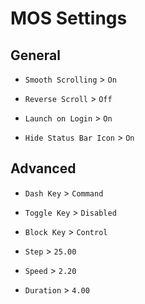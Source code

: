 # MOS Settings

## General

- `Smooth Scrolling` > `On`
- `Reverse Scroll` > `Off`

- `Launch on Login` > `On`
- `Hide Status Bar Icon` > `On`

## Advanced

- `Dash Key` > `Command`
- `Toggle Key` > `Disabled`
- `Block Key` > `Control`

- `Step` > `25.00`
- `Speed` > `2.20`
- `Duration` > `4.00`
